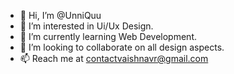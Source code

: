 - 👋 Hi, I’m @UnniQuu
- 👀 I’m interested in Ui/Ux Design.
- 🌱 I’m currently learning Web Development.
- 💞️ I’m looking to collaborate on all design aspects.
- 📫 Reach me at contactvaishnavr@gmail.com 

<!---
UnniQuu/UnniQuu is a ✨ special ✨ repository because its `README.md` (this file) appears on your GitHub profile.
You can click the Preview link to take a look at your changes.
--->
